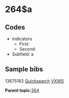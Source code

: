 # 264$a

## Codes

-   Indicators
    -   First:
    -   Second:
-   Subfield: a

## Sample bibs

13675182 [Quicksearch](https://search.library.yale.edu/catalog/13675182) [VXWS](http://prodorbis.library.yale.edu:7014/vxws/GetHoldingsService?bibId=13675182)

**Parent topic:**[264](../../tags/264/264.md)

